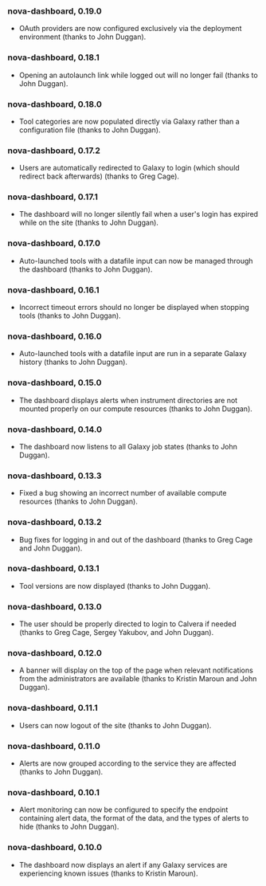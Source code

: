 ### nova-dashboard, 0.19.0

* OAuth providers are now configured exclusively via the deployment environment (thanks to John Duggan).

### nova-dashboard, 0.18.1

* Opening an autolaunch link while logged out will no longer fail (thanks to John Duggan).

### nova-dashboard, 0.18.0

* Tool categories are now populated directly via Galaxy rather than a configuration file (thanks to John Duggan).

### nova-dashboard, 0.17.2

* Users are automatically redirected to Galaxy to login (which should redirect back afterwards) (thanks to Greg Cage).

### nova-dashboard, 0.17.1

* The dashboard will no longer silently fail when a user's login has expired while on the site (thanks to John Duggan).

### nova-dashboard, 0.17.0

* Auto-launched tools with a datafile input can now be managed through the dashboard (thanks to John Duggan).

### nova-dashboard, 0.16.1

* Incorrect timeout errors should no longer be displayed when stopping tools (thanks to John Duggan).

### nova-dashboard, 0.16.0

* Auto-launched tools with a datafile input are run in a separate Galaxy history (thanks to John Duggan).

### nova-dashboard, 0.15.0

* The dashboard displays alerts when instrument directories are not mounted properly on our compute resources (thanks to John Duggan).

### nova-dashboard, 0.14.0

* The dashboard now listens to all Galaxy job states (thanks to John Duggan).

### nova-dashboard, 0.13.3

* Fixed a bug showing an incorrect number of available compute resources (thanks to John Duggan).

### nova-dashboard, 0.13.2

* Bug fixes for logging in and out of the dashboard (thanks to Greg Cage and John Duggan).

### nova-dashboard, 0.13.1

* Tool versions are now displayed (thanks to John Duggan).

### nova-dashboard, 0.13.0

* The user should be properly directed to login to Calvera if needed (thanks to Greg Cage, Sergey Yakubov, and John Duggan).

### nova-dashboard, 0.12.0

* A banner will display on the top of the page when relevant notifications from the administrators are available (thanks to Kristin Maroun and John Duggan).

### nova-dashboard, 0.11.1

* Users can now logout of the site (thanks to John Duggan).

### nova-dashboard, 0.11.0

* Alerts are now grouped according to the service they are affected (thanks to John Duggan).

### nova-dashboard, 0.10.1

* Alert monitoring can now be configured to specify the endpoint containing alert data, the format of the data, and the types of alerts to hide (thanks to John Duggan).

### nova-dashboard, 0.10.0

* The dashboard now displays an alert if any Galaxy services are experiencing known issues (thanks to Kristin Maroun).

